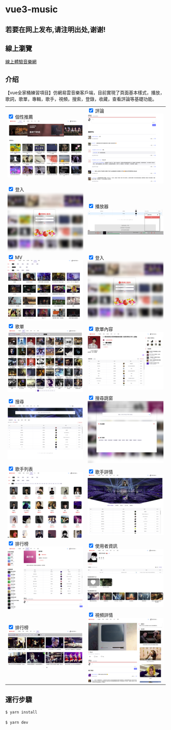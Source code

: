 # vue3-music

## 若要在网上发布,请注明出处,谢谢!

## 線上瀏覽
[線上體驗音樂網](https://vue-cloud-music-psi.vercel.app/)
## 介绍 
  【vue全家桶練習項目】仿網易雲音樂客戶端，目前實現了頁面基本樣式，播放，歌詞，歌單，專輯，歌手，視頻，搜索，登錄，收藏，查看評論等基礎功能。

<html>
    <table style="margin-left: auto; margin-right: auto;">
        <tr>
            <td>
             <input checked type="checkbox"> 個性推薦
                <img src="./screenshot/recomment.png">
            </td>
            <td>
            <input checked type="checkbox"> 評論
                <img src="./screenshot/comment.png">
            </td>
        </tr>
        <tr>
            <td>
            <input checked type="checkbox"> 登入
                <img src="./screenshot/login.png">
            </td>
            <td>
            <input checked type="checkbox"> 播放器
                <img src="./screenshot/player.png">
            </td>
        </tr>
        <tr>
         <td>
            <input checked type="checkbox"> MV
                <img src="./screenshot/MV.png">
            </td>
             <td>
            <input checked type="checkbox"> 登入
                <img src="./screenshot/login.png">
            </td>
        </tr>
        <tr>
         <td>
            <input checked type="checkbox"> 歌單
                <img src="./screenshot/playlist.png">
            </td>
             <td>
            <input checked type="checkbox"> 歌單內容
                <img src="./screenshot/playlistDetail.png">
            </td>
        </tr>
        <tr>
         <td>
            <input checked type="checkbox"> 搜尋
                <img src="./screenshot/search.png">
            </td>
             <td>
            <input checked type="checkbox"> 搜尋跳窗
                <img src="./screenshot/searchModel.png">
            </td>
        </tr>
        <tr>
         <td>
            <input  checked type="checkbox"> 歌手列表
                <img src="./screenshot/singer.png">
            </td>
             <td>
            <input checked type="checkbox"> 歌手詳情
                <img src="./screenshot/singerDetail.png">
            </td>
        </tr>
        <tr>
         <td>
            <input  checked type="checkbox"> 排行榜
                <img src="./screenshot/toplist.png">
            </td>
             <td>
            <input checked type="checkbox"> 使用者資訊
                <img src="./screenshot/userInfo.png">
            </td>
        </tr>
        <tr>
         <td>
            <input  checked type="checkbox"> 排行榜
                <img src="./screenshot/videoChannel.png">
            </td>
             <td>
            <input checked type="checkbox"> 視頻詳情
                <img src="./screenshot/videoDetail.png">
            </td>
        </tr>
    </table>
</html>


## 運行步驟

```shell
$ yarn install

$ yarn dev
```

